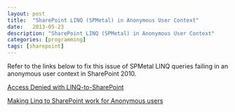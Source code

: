 ```yaml
---
layout: post
title:  "SharePoint LINQ (SPMetal) in Anonymous User Context"
date:   2013-05-23
description: "SharePoint LINQ (SPMetal) in Anonymous User Context"
categories: [programming]
tags: [sharepoint]
---
```

Refer to the links below to fix this issue of SPMetal LINQ queries failing in an anonymous user context in SharePoint 2010.

[Access Denied with LINQ-to-SharePoint](http://blog.tylerholmes.com/2011/04/access-denied-with-linq-to-sharepoint.html)

[Making Linq to SharePoint work for Anonymous users](http://jcapka.blogspot.com/2010/05/making-linq-to-sharepoint-work-for.html)
